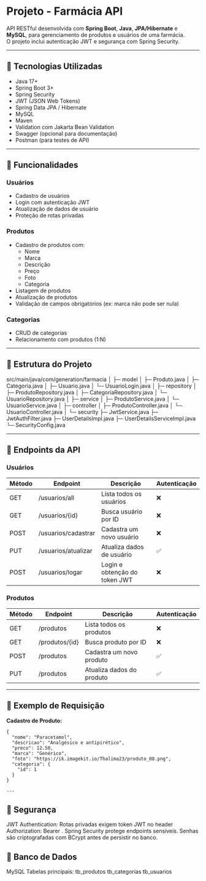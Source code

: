 # Projeto - Farmácia API

API RESTful desenvolvida com **Spring Boot**, **Java**, **JPA/Hibernate** e **MySQL**, para gerenciamento de produtos e usuários de uma farmácia.  
O projeto inclui autenticação JWT e segurança com Spring Security.

---

## 🔹 Tecnologias Utilizadas

- Java 17+
- Spring Boot 3+
- Spring Security
- JWT (JSON Web Tokens)
- Spring Data JPA / Hibernate
- MySQL
- Maven
- Validation com Jakarta Bean Validation
- Swagger (opcional para documentação)
- Postman (para testes de API)

---

## 🔹 Funcionalidades

### Usuários
- Cadastro de usuários
- Login com autenticação JWT
- Atualização de dados de usuário
- Proteção de rotas privadas

### Produtos
- Cadastro de produtos com:
  - Nome
  - Marca
  - Descrição
  - Preço
  - Foto
  - Categoria
- Listagem de produtos
- Atualização de produtos
- Validação de campos obrigatórios (ex: marca não pode ser nula)

### Categorias
- CRUD de categorias
- Relacionamento com produtos (1:N)

---

## 🔹 Estrutura do Projeto

src/main/java/com/generation/farmacia
│
├─ model
│ ├─ Produto.java
│ ├─ Categoria.java
│ ├─ Usuario.java
│ └─ UsuarioLogin.java
│
├─ repository
│ ├─ ProdutoRepository.java
│ ├─ CategoriaRepository.java
│ └─ UsuarioRepository.java
│
├─ service
│ ├─ ProdutoService.java
│ └─ UsuarioService.java
│
├─ controller
│ ├─ ProdutoController.java
│ └─ UsuarioController.java
│
└─ security
├─ JwtService.java
├─ JwtAuthFilter.java
├─ UserDetailsImpl.java
├─ UserDetailsServiceImpl.java
└─ SecurityConfig.java

---

## 🔹 Endpoints da API

### Usuários

| Método | Endpoint               | Descrição                        | Autenticação |
|--------|------------------------|---------------------------------|--------------|
| GET    | /usuarios/all          | Lista todos os usuários         | ❌            |
| GET    | /usuarios/{id}         | Busca usuário por ID            | ❌            |
| POST   | /usuarios/cadastrar    | Cadastra um novo usuário        | ❌            |
| PUT    | /usuarios/atualizar    | Atualiza dados de usuário       | ✅            |
| POST   | /usuarios/logar        | Login e obtenção do token JWT   | ❌            |

### Produtos

| Método | Endpoint             | Descrição                        | Autenticação |
|--------|--------------------|---------------------------------|--------------|
| GET    | /produtos           | Lista todos os produtos         | ❌            |
| GET    | /produtos/{id}      | Busca produto por ID            | ❌            |
| POST   | /produtos           | Cadastra um novo produto        | ✅            |
| PUT    | /produtos           | Atualiza dados do produto       | ✅            |

---
## 🔹 Exemplo de Requisição 

**Cadastro de Produto:**
```
{
  "nome": "Paracetamol",
  "descricao": "Analgésico e antipirético",
  "preco": 12.50,
  "marca": "Genérico",
  "foto": "https://ik.imagekit.io/Thalima23/produto_08.png",
  "categoria": {
    "id": 1
  }
}

---
```
## 🔹 Segurança

JWT Authentication: Rotas privadas exigem token JWT no header Authorization: Bearer <token>.
Spring Security protege endpoints sensíveis.
Senhas são criptografadas com BCrypt antes de persistir no banco.

## 🔹 Banco de Dados

MySQL
Tabelas principais:
tb_produtos
tb_categorias
tb_usuarios

